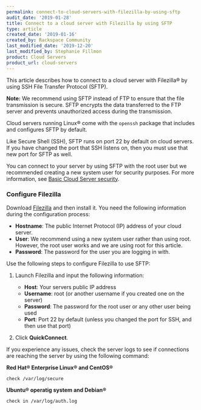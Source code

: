 ```yaml
---
permalink: connect-to-cloud-servers-with-filezilla-by-using-sftp
audit_date: '2019-01-28'
title: Connect to a cloud server with Filezilla by using SFTP
type: article
created_date: '2019-01-16'
created_by: Rackspace Community
last_modified_date: '2019-12-20'
last_modified_by: Stephanie Fillmon
product: Cloud Servers
product_url: cloud-servers
---
```


This article describes how to connect to a cloud server with Filezilla&reg; by using
SSH File Transfer Protocol (SFTP).

**Note:** We recommend using SFTP instead of FTP to ensure that the file transmission is secure. SFTP
encrypts the data transferred to the FTP server and prevents unauthorized access
during the transmission.

Cloud servers running Linux&reg; come with the `openssh` package that includes and configures
SFTP by default.

Like Secure Shell (SSH), SFTP runs on port 22 by default on cloud servers. If you have changed
the port that SSH listens on, then you must use that new port for SFTP as well.

You can connect to your server by using SFTP with the root user but we recommended creating a new
system user for security purposes. For more information, see
[Basic Cloud Server security](/support/how-to/basic-cloud-server-security).

### Configure Filezilla

Download [Filezilla](https://filezilla-project.org/) and then install it. You need the
following information during the configuration process:

- **Hostname**: The public Internet Protocol (IP) address of your cloud server.
- **User**: We recommend using a new system user rather than using root. However, the root user works and we are using root for this article.
- **Password**: The password for the user you are logging in with.

Use the following steps to configure Filezilla to use SFTP:

1. Launch Filezilla and input the following information:

   - **Host**: Your servers public IP address
   - **Username**: root (or another username if you created one on the server)
   - **Password**: The password for the root user or any other user being used
   - **Port**: Port 22 by default (unless you changed the port for SSH, and then use that port)

2. Click **QuickConnect**.

If you experience any issues, check the server logs to see if connections are reaching the
server by using the following command:

**Red Hat&reg; Enterprise Linux&reg; and CentOS&reg;**

    check /var/log/secure

**Ubuntu&reg; operatig system and Debian&reg;**

    check in /var/log/auth.log
